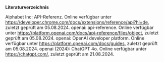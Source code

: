**Literaturverzeichnis**

Alphabet Inc: API-Referenz. Online verfügbar unter https://developer.chrome.com/docs/extensions/reference/api?hl=de, zuletzt geprüft am 05.08.2024.
openai: api-reference. Online verfügbar unter https://platform.openai.com/docs/api-reference/files/object, zuletzt geprüft am 05.08.2024.
openai: OpenAI developer platform. Online verfügbar unter https://platform.openai.com/docs/guides, zuletzt geprüft am 05.08.2024.
openai (2024): ChatGPT 4o. Online verfügbar unter https://chatgpt.com/, zuletzt geprüft am 21.08.2024.
